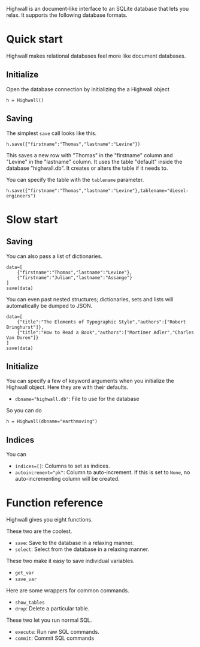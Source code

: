 Highwall is an document-like interface to an SQLite database that lets you relax.
It supports the following database formats.

Quick start
==========

Highwall makes relational databases feel more like document databases.

## Initialize

Open the database connection by initializing the a Highwall object

    h = Highwall()

## Saving
The simplest `save` call looks like this.

    h.save({"firstname":"Thomas","lastname":"Levine"})

This saves a new row with "Thomas" in the "firstname" column and
"Levine" in the "lastname" column. It uses the table "default"
inside the database "highwall.db". It creates or alters the table
if it needs to.

You can specify the table with the `tablename` parameter.

    h.save({"firstname":"Thomas","lastname":"Levine"},tablename="diesel-engineers")


Slow start
=======

## Saving

You can also pass a list of dictionaries.

    data=[
        {"firstname":"Thomas","lastname":"Levine"},
        {"firstname":"Julian","lastname":"Assange"}
    ]
    save(data)

You can even past nested structures; dictionaries,
sets and lists will automatically be dumped to JSON.

    data=[
        {"title":"The Elements of Typographic Style","authors":["Robert Bringhurst"]},
        {"title":"How to Read a Book","authors":["Mortimer Adler","Charles Van Doren"]}
    ]
    save(data)


## Initialize

You can specify a few of keyword arguments when you initialize
the Highwall object. Here they are with their defaults.

* `dbname="highwall.db"`: File to use for the database

So you can do

    h = Highwall(dbname="earthmoving")

## Indices
You can 

* `indices=[]`: Columns to set as indices.
* `autoincrement="pk"`: Column to auto-increment. If this is set to `None`, no auto-incrementing column will be created.

Function reference
=================
Highwall gives you eight functions.

These two are the coolest.

* `save`: Save to the database in a relaxing manner.
* `select`: Select from the database in a relaxing manner.

These two make it easy to save individual variables.

* `get_var`
* `save_var`

Here are some wrappers for common commands.

* `show_tables`
* `drop`: Delete a particular table.

These two let you run normal SQL.

* `execute`: Run raw SQL commands.
* `commit`: Commit SQL commands

